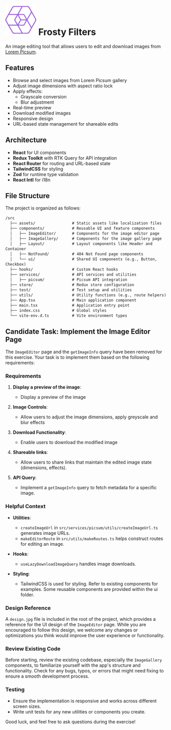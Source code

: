 # ![logo](./public/favicon-96x96.png) Frosty Filters

An image editing tool that allows users to edit and download images from [Lorem Picsum](https://picsum.photos/).

## Features

- Browse and select images from Lorem Picsum gallery
- Adjust image dimensions with aspect ratio lock
- Apply effects:
  - Grayscale conversion
  - Blur adjustment
- Real-time preview
- Download modified images
- Responsive design
- URL-based state management for shareable edits

## Architecture

- **React** for UI components
- **Redux Toolkit** with RTK Query for API integration
- **React Router** for routing and URL-based state
- **TailwindCSS** for styling
- **Zod** for runtime type validation
- **React Intl** for i18n

## File Structure

The project is organized as follows:

```
/src
  ├── assets/                # Static assets like localization files
  ├── components/            # Reusable UI and feature components
  │   ├── ImageEditor/       # Components for the image editor page
  │   ├── ImageGallery/      # Components for the image gallery page
  │   ├── Layout/            # Layout components like Header and Container
  │   ├── NotFound/          # 404 Not Found page components
  │   └── ui/                # Shared UI components (e.g., Button, Checkbox)
  ├── hooks/                 # Custom React hooks
  ├── services/              # API services and utilities
  │   ├── picsum/            # Picsum API integration
  ├── store/                 # Redux store configuration
  ├── test/                  # Test setup and utilities
  ├── utils/                 # Utility functions (e.g., route helpers)
  ├── App.tsx                # Main application component
  ├── main.tsx               # Application entry point
  ├── index.css              # Global styles
  └── vite-env.d.ts          # Vite environment types
```

## Candidate Task: Implement the Image Editor Page

The `ImageEditor` page and the `getImageInfo` query have been removed for this exercise. Your task is to implement them based on the following requirements:

### Requirements

1. **Display a preview of the image**:

   - Display a preview of the image

2. **Image Controls**:

   - Allow users to adjust the image dimensions, apply greyscale and blur effects

3. **Download Functionality**:

   - Enable users to download the modified image

4. **Shareable links**:

   - Allow users to share links that maintain the edited image state (dimensions, effects).

5. **API Query**:
   - Implement a `getImageInfo` query to fetch metadata for a specific image.

### Helpful Context

- **Utilities**:

  - `createImageUrl` in `src/services/picsum/utils/createImageUrl.ts` generates image URLs.
  - `makeEditorRoute` in `src/utils/makeRoutes.ts` helps construct routes for editing an image.

- **Hooks**:

  - `useLazyDownloadImageQuery` handles image downloads.

- **Styling**:
  - TailwindCSS is used for styling. Refer to existing components for examples. Some reusable components are provided within the ui folder.

### Design Reference

A `design.jpg` file is included in the root of the project, which provides a reference for the UI design of the `ImageEditor` page. While you are encouraged to follow this design, we welcome any changes or optimizations you think would improve the user experience or functionality.

### Review Existing Code

Before starting, review the existing codebase, especially the `ImageGallery` components, to familiarize yourself with the app's structure and functionality. Check for any bugs, typos, or errors that might need fixing to ensure a smooth development process.

### Testing

- Ensure the implementation is responsive and works across different screen sizes.
- Write unit tests for any new utilities or components you create.

Good luck, and feel free to ask questions during the exercise!
